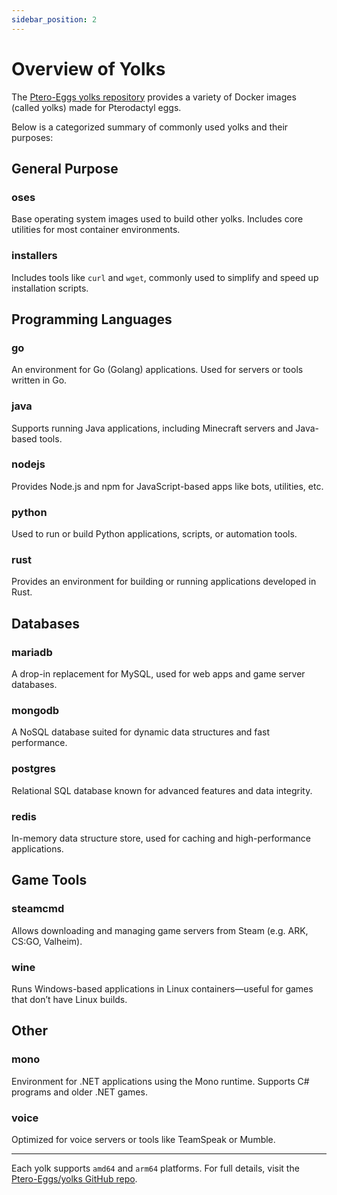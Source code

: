 ```yaml
---
sidebar_position: 2
---
```


# Overview of Yolks

The [Ptero-Eggs yolks repository](https://github.com/Ptero-Eggs/yolks) provides a variety of Docker images (called yolks) made for Pterodactyl eggs.

Below is a categorized summary of commonly used yolks and their purposes:

## General Purpose

### oses
Base operating system images used to build other yolks. Includes core utilities for most container environments.

### installers
Includes tools like `curl` and `wget`, commonly used to simplify and speed up installation scripts.

## Programming Languages

### go
An environment for Go (Golang) applications. Used for servers or tools written in Go.

### java
Supports running Java applications, including Minecraft servers and Java-based tools.

### nodejs
Provides Node.js and npm for JavaScript-based apps like bots, utilities, etc.

### python
Used to run or build Python applications, scripts, or automation tools.

### rust
Provides an environment for building or running applications developed in Rust.

## Databases

### mariadb
A drop-in replacement for MySQL, used for web apps and game server databases.

### mongodb
A NoSQL database suited for dynamic data structures and fast performance.

### postgres
Relational SQL database known for advanced features and data integrity.

### redis
In-memory data structure store, used for caching and high-performance applications.

## Game Tools

### steamcmd
Allows downloading and managing game servers from Steam (e.g. ARK, CS:GO, Valheim).

### wine
Runs Windows-based applications in Linux containers—useful for games that don’t have Linux builds.

## Other

### mono
Environment for .NET applications using the Mono runtime. Supports C# programs and older .NET games.

### voice
Optimized for voice servers or tools like TeamSpeak or Mumble.

---

Each yolk supports `amd64` and `arm64` platforms. For full details, visit the [Ptero-Eggs/yolks GitHub repo](https://github.com/Ptero-Eggs/yolks).

